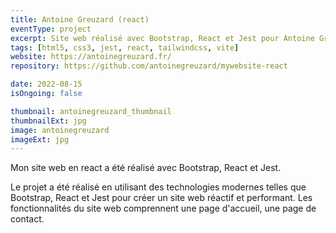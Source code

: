 ```yaml
---
title: Antoine Greuzard (react)
eventType: project
excerpt: Site web réalisé avec Bootstrap, React et Jest pour Antoine Greuzard.
tags: [html5, css3, jest, react, tailwindcss, vite]
website: https://antoinegreuzard.fr/
repository: https://github.com/antoinegreuzard/mywebsite-react

date: 2022-08-15
isOngoing: false

thumbnail: antoinegreuzard_thumbnail
thumbnailExt: jpg
image: antoinegreuzard
imageExt: jpg
---
```


Mon site web en react a été réalisé avec Bootstrap, React et Jest.

Le projet a été réalisé en utilisant des technologies modernes telles que Bootstrap, React et Jest pour créer un site web réactif et performant. Les fonctionnalités du site web comprennent une page d'accueil, une page de contact.
